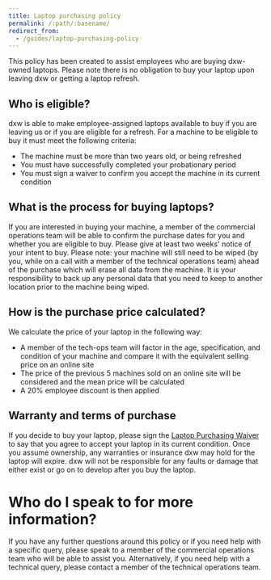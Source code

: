 ```yaml
---
title: Laptop purchasing policy
permalink: /:path/:basename/
redirect_from:
  - /guides/laptop-purchasing-policy
---
```

This policy has been created to assist employees who are buying dxw-owned
laptops. Please note there is no obligation to buy your laptop upon leaving dxw
or getting a laptop refresh.

## Who is eligible?

dxw is able to make employee-assigned laptops available to buy if you are
leaving us or if you are eligible for a refresh. For a machine to be eligible to
buy it must meet the following criteria:

* The machine must be more than two years old, or being refreshed
* You must have successfully completed your probationary period
* You must sign a waiver to confirm you accept the machine in its current
  condition

## What is the process for buying laptops?

If you are interested in buying your machine, a member of the commercial
operations team will be able to confirm the purchase dates for you and whether
you are eligible to buy. Please give at least two weeks' notice of your intent
to buy. Please note: your machine will still need to be wiped (by you, while on
a call with a member of the technical operations team) ahead of the purchase
which will erase all data from the machine. It is your responsibility to back up
any personal data that you need to keep to another location prior to the machine
being wiped.

## How is the purchase price calculated?

We calculate the price of your laptop in the following way:

* A member of the tech-ops team will factor in the age, specification, and
  condition of your machine and compare it with the equivalent selling price on
  an online site
* The price of the previous 5 machines sold on an online site will be considered
  and the mean price will be calculated
* A 20% employee discount is then applied

## Warranty and terms of purchase

If you decide to buy your laptop, please sign the
[Laptop Purchasing Waiver](https://docs.google.com/document/d/1Ey5Hex20n9DuQrQeebG6CdgPqrKW1LpFTeG9U9cl0Eo/edit#)
to say that you agree to accept your laptop in its current condition. Once you
assume ownership, any warranties or insurance dxw may hold for the laptop will
expire. dxw will not be responsible for any faults or damage that either exist
or go on to develop after you buy the laptop.

# Who do I speak to for more information?

If you have any further questions around this policy or if you need help with a
specific query, please speak to a member of the commercial operations team who
will be able to assist you. Alternatively, if you need help with a technical
query, please contact a member of the technical operations team.